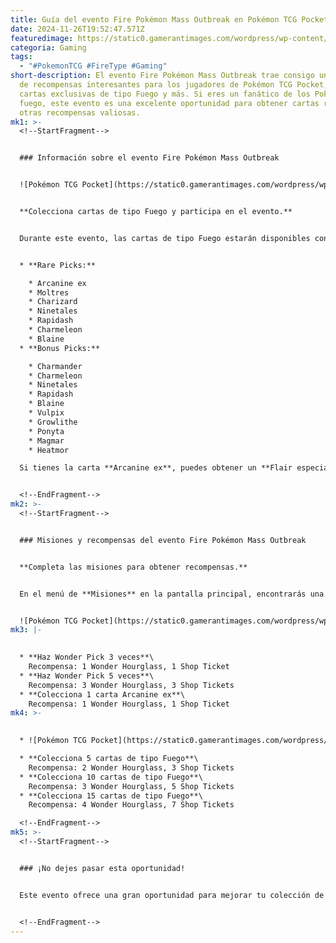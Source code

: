 ```yaml
---
title: Guía del evento Fire Pokémon Mass Outbreak en Pokémon TCG Pocket
date: 2024-11-26T19:52:47.571Z
featuredimage: https://static0.gamerantimages.com/wordpress/wp-content/uploads/2024/11/fire-type-mass-outbreak-arcananin-ex-event-pokemon-tcg-pocket-guide.jpg?q=70&fit=crop&w=1140&h=&dpr=1
categoria: Gaming
tags:
  - "#PokemonTCG #FireType #Gaming"
short-description: El evento Fire Pokémon Mass Outbreak trae consigo una serie
  de recompensas interesantes para los jugadores de Pokémon TCG Pocket, con
  cartas exclusivas de tipo Fuego y más. Si eres un fanático de los Pokémon de
  fuego, este evento es una excelente oportunidad para obtener cartas raras y
  otras recompensas valiosas.
mk1: >-
  <!--StartFragment-->


  ### Información sobre el evento Fire Pokémon Mass Outbreak


  ![Pokémon TCG Pocket](https://static0.gamerantimages.com/wordpress/wp-content/uploads/wm/2024/11/fire-pokemon-event-tcg-pocket.jpg?q=49&fit=crop&w=825&dpr=2 "Pokémon TCG Pocket")


  **Colecciona cartas de tipo Fuego y participa en el evento.**


  Durante este evento, las cartas de tipo Fuego estarán disponibles con más frecuencia en la sección de Wonder Pick, tanto en **Rare Picks** como en **Bonus Picks**. A continuación, te mostramos las cartas que aparecerán más frecuentemente:


  * **Rare Picks:**

    * Arcanine ex
    * Moltres
    * Charizard
    * Ninetales
    * Rapidash
    * Charmeleon
    * Blaine
  * **Bonus Picks:**

    * Charmander
    * Charmeleon
    * Ninetales
    * Rapidash
    * Blaine
    * Vulpix
    * Growlithe
    * Ponyta
    * Magmar
    * Heatmor

  Si tienes la carta **Arcanine ex**, puedes obtener un **Flair especial** amarillo que solo está disponible durante este evento. Para conseguirlo, necesitarás **720 Shinedust** (obtenido abriendo paquetes) y tres cartas de **Arcanine ex**. Ten en cuenta que debes ceder una carta para obtener el Flair, pero necesitarás tener dos más para completar el intercambio.


  <!--EndFragment-->
mk2: >-
  <!--StartFragment-->


  ### Misiones y recompensas del evento Fire Pokémon Mass Outbreak


  **Completa las misiones para obtener recompensas.**


  En el menú de **Misiones** en la pantalla principal, encontrarás una sección especial para este evento. Aquí están las misiones y sus recompensas correspondientes:


  ![Pokémon TCG Pocket](https://static0.gamerantimages.com/wordpress/wp-content/uploads/wm/2024/11/mixcollage-22-nov-2024-11-16-am-1817.jpg?q=49&fit=crop&w=825&dpr=2 "Pokémon TCG Pocket")
mk3: |-
  

  * **Haz Wonder Pick 3 veces**\
    Recompensa: 1 Wonder Hourglass, 1 Shop Ticket
  * **Haz Wonder Pick 5 veces**\
    Recompensa: 3 Wonder Hourglass, 3 Shop Tickets
  * **Colecciona 1 carta Arcanine ex**\
    Recompensa: 1 Wonder Hourglass, 1 Shop Ticket
mk4: >-
  

  * ![Pokémon TCG Pocket](https://static0.gamerantimages.com/wordpress/wp-content/uploads/2024/11/wonder-pick-button.jpg?q=49&fit=crop&w=825&dpr=2 "Pokémon TCG Pocket")

  * **Colecciona 5 cartas de tipo Fuego**\
    Recompensa: 2 Wonder Hourglass, 3 Shop Tickets
  * **Colecciona 10 cartas de tipo Fuego**\
    Recompensa: 3 Wonder Hourglass, 5 Shop Tickets
  * **Colecciona 15 cartas de tipo Fuego**\
    Recompensa: 4 Wonder Hourglass, 7 Shop Tickets

  <!--EndFragment-->
mk5: >-
  <!--StartFragment-->


  ### ¡No dejes pasar esta oportunidad!


  Este evento ofrece una gran oportunidad para mejorar tu colección de cartas y obtener valiosos recursos para mejorar tu mazo de **Pokémon TCG Pocket**. Asegúrate de completar las misiones antes del **28 de noviembre a la medianoche**, ya que el evento estará disponible solo por unos días.


  <!--EndFragment-->
---
```

